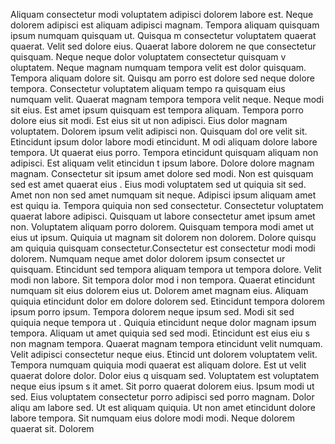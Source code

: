 Aliquam consectetur modi voluptatem adipisci dolorem labore est. Neque dolorem adipisci
 est aliquam adipisci magnam. Tempora aliquam quisquam ipsum numquam quisquam ut. Quisqua
m consectetur voluptatem quaerat quaerat. Velit sed dolore eius. Quaerat labore dolorem ne
que consectetur quisquam. Neque neque dolor voluptatem consectetur quisquam v
oluptatem. Neque magnam numquam tempora velit est dolor quisquam. Tempora aliquam dolore sit.  Quisqu
am porro est dolore sed neque dolore tempora. Consectetur voluptatem aliquam tempo
ra quisquam eius numquam velit. Quaerat magnam tempora tempora velit neque. Neque modi sit eius. Est amet ipsum quisquam est tempora aliquam.  Tempora
 porro dolore eius sit modi. Est eius sit ut non adipisci. Eius dolor magnam voluptatem. Dolorem ipsum velit adipisci non. Quisquam dol
ore velit sit. Etincidunt ipsum dolor labore modi etincidunt.  M
odi aliquam dolore labore tempora. Ut quaerat eius porro. Tempora etincidunt quisquam aliquam non adipisci. Est aliquam velit etincidun
t ipsum labore. Dolore dolore magnam magnam. Consectetur sit ipsum amet dolore sed modi. Non est quisquam sed est amet quaerat eius
. Eius modi voluptatem sed ut quiquia sit sed. Amet non non sed amet numquam sit neque.  Adipisci ipsum aliquam amet est quiqu
ia. Tempora quiquia non sed consectetur. Consectetur voluptatem quaerat labore adipisci. Quisquam ut labore consectetur amet ipsum
 amet non. Voluptatem aliquam porro dolorem. Quisquam tempora modi amet ut eius ut ipsum. Quiquia ut magnam sit dolorem non dolorem. Dolore quisqu
am quiquia quisquam consectetur.Consectetur est consectetur modi modi dolorem. Numquam neque amet dolor dolorem ipsum consectet
ur quisquam. Etincidunt sed tempora aliquam tempora ut tempora dolore. Velit modi non labore. Sit tempora dolor mod
i non tempora.  Quaerat etincidunt numquam sit eius dolorem eius ut. Dolorem amet magnam eius. Aliquam quiquia etincidunt dolor
em dolore dolorem sed. Etincidunt tempora dolorem ipsum porro ipsum. Tempora dolorem neque ipsum sed. Modi sit sed quiquia neque tempora ut
. Quiquia etincidunt neque dolor magnam ipsum tempora. Aliquam ut amet quiquia sed sed modi. Etincidunt est eius eiu
s non magnam tempora.  Quaerat magnam tempora etincidunt velit numquam. Velit adipisci consectetur neque eius. Etincid
unt dolorem voluptatem velit. Tempora numquam quiquia modi quaerat est aliquam dolore. Est ut velit quaerat dolore dolor. Dolor eius q
uisquam sed. Voluptatem est voluptatem neque eius ipsum s
it amet. Sit porro quaerat dolorem eius.  Ipsum modi ut sed. Eius voluptatem consectetur porro adipisci sed porro magnam. Dolor aliqu
am labore sed. Ut est aliquam quiquia. Ut non amet etincidunt dolore labore tempora. Sit numquam eius dolore modi modi. Neque dolorem quaerat sit. Dolorem
